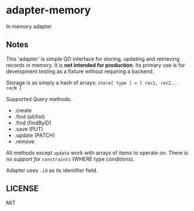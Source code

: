 # adapter-memory

In memory adapter


## Notes

This 'adapter' is simple QO interface for storing, updating and retrieving records in memory. It is **not intended for production**. Its primary use is for development testing as a fixture without requiring a backend.

Storage is as simply a hash of arrays: `store[ type ] = [ rec1, rec2... recN ]`

Supported Query methods.

- .create
- .find (all/list)
- .find (findByID)
- .save (PUT)
- .update (PATCH)
- .remove

All methods except `update` work with arrays of items to operate on. There is _no support for `constraints`_ (WHERE type conditions).

Adapter uses `.id` as its identifier field.


## LICENSE

MIT

